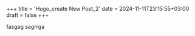 +++
title = 'Hugo_create New Post_2'
date = 2024-11-11T23:15:55+03:00
draft = false
+++

fasgag
sagrrga

